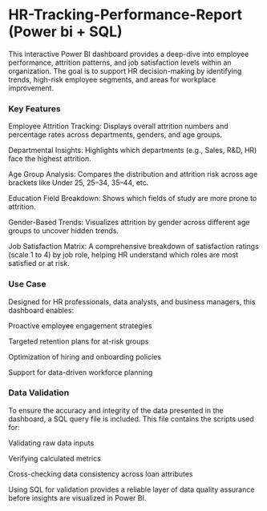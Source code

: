 # HR-Tracking-Performance-Report (Power bi + SQL)
This interactive Power BI dashboard provides a deep-dive into employee performance, attrition patterns, and job satisfaction levels within an organization. The goal is to support HR decision-making by identifying trends, high-risk employee segments, and areas for workplace improvement.

### Key Features
Employee Attrition Tracking: Displays overall attrition numbers and percentage rates across departments, genders, and age groups.

Departmental Insights: Highlights which departments (e.g., Sales, R&D, HR) face the highest attrition.

Age Group Analysis: Compares the distribution and attrition risk across age brackets like Under 25, 25–34, 35–44, etc.

Education Field Breakdown: Shows which fields of study are more prone to attrition.

Gender-Based Trends: Visualizes attrition by gender across different age groups to uncover hidden trends.

Job Satisfaction Matrix: A comprehensive breakdown of satisfaction ratings (scale 1 to 4) by job role, helping HR understand which roles are most satisfied or at risk.

### Use Case
Designed for HR professionals, data analysts, and business managers, this dashboard enables:

Proactive employee engagement strategies

Targeted retention plans for at-risk groups

Optimization of hiring and onboarding policies

Support for data-driven workforce planning
### Data Validation
To ensure the accuracy and integrity of the data presented in the dashboard, a SQL query file is included. This file contains the scripts used for:

Validating raw data inputs

Verifying calculated metrics

Cross-checking data consistency across loan attributes

Using SQL for validation provides a reliable layer of data quality assurance before insights are visualized in Power BI.

